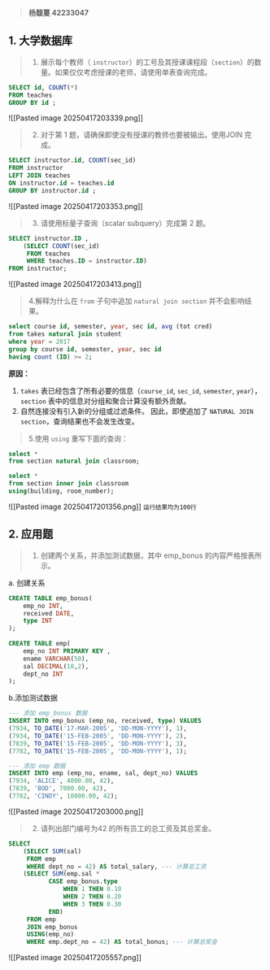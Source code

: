 > **杨馥蔓 42233047**
## 1. 大学数据库
>1. 展示每个教师（ `instructor`）的工号及其授课课程段（`section`）的数量。如果仅仅考虑授课的老师，请使用单表查询完成。
```sql
SELECT id, COUNT(*)  
FROM teaches  
GROUP BY id ;
```
![[Pasted image 20250417203339.png]]
>2. 对于第 1 题，请确保即使没有授课的教师也要被输出。使用JOIN 完成。
```sql
SELECT instructor.id, COUNT(sec_id)  
FROM instructor  
LEFT JOIN teaches  
ON instructor.id = teaches.id  
GROUP BY instructor.id ;
```
![[Pasted image 20250417203353.png]]
>3. 请使用标量子查询（scalar subquery）完成第 2 题。
```sql
SELECT instructor.ID ,  
    (SELECT COUNT(sec_id)  
     FROM teaches  
     WHERE teaches.ID = instructor.ID)  
FROM instructor;
```
![[Pasted image 20250417203413.png]]
>4.解释为什么在 `from` 子句中追加 `natural join section` 并不会影响结果。
```sql
select course id, semester, year, sec id, avg (tot cred) 
from takes natural join student 
where year = 2017 
group by course id, semester, year, sec id 
having count (ID) >= 2;
```

**原因：** 
1. `takes` 表已经包含了所有必要的信息（`course_id`, `sec_id`, `semester`, `year`），`section` 表中的信息对分组和聚合计算没有额外贡献。
2. 自然连接没有引入新的分组或过滤条件。
因此，即使追加了 `NATURAL JOIN section`，查询结果也不会发生改变。

>5.使用 `using` 重写下面的查询：
```sql
select * 
from section natural join classroom;
```

```sql
select *  
from section inner join classroom  
using(building, room_number);
```
![[Pasted image 20250417201356.png]]
`运行结果均为100行`

## 2. 应用题
>1. 创建两个关系，并添加测试数据，其中 emp_bonus 的内容严格按表所示。

a.  创建关系
```sql
CREATE TABLE emp_bonus(  
    emp_no INT,  
    received DATE,  
    type INT  
);  
  
CREATE TABLE emp(  
    emp_no INT PRIMARY KEY ,  
    ename VARCHAR(50),  
    sal DECIMAL(10,2),  
    dept_no INT  
);
```

b.添加测试数据
```sql
--- 添加 emp_bonus 数据
INSERT INTO emp_bonus (emp_no, received, type) VALUES  
(7934, TO_DATE('17-MAR-2005', 'DD-MON-YYYY'), 1),  
(7934, TO_DATE('15-FEB-2005', 'DD-MON-YYYY'), 2),  
(7839, TO_DATE('15-FEB-2005', 'DD-MON-YYYY'), 3),  
(7782, TO_DATE('15-FEB-2005', 'DD-MON-YYYY'), 1);

--- 添加 emp 数据
INSERT INTO emp (emp_no, ename, sal, dept_no) VALUES  
(7934, 'ALICE', 4000.00, 42),  
(7839, 'BOD', 7000.00, 42),  
(7782, 'CINDY', 10000.00, 42);
```
![[Pasted image 20250417203000.png]]

>2. 请列出部门编号为42 的所有员工的总工资及其总奖金。
```sql
SELECT  
    (SELECT SUM(sal)  
     FROM emp  
     WHERE dept_no = 42) AS total_salary, --- 计算总工资  
    (SELECT SUM(emp.sal *  
           CASE emp_bonus.type  
               WHEN 1 THEN 0.10  
               WHEN 2 THEN 0.20  
               WHEN 3 THEN 0.30  
           END)  
     FROM emp  
     JOIN emp_bonus  
     USING(emp_no)  
     WHERE emp.dept_no = 42) AS total_bonus; --- 计算总奖金
```
![[Pasted image 20250417205557.png]]

